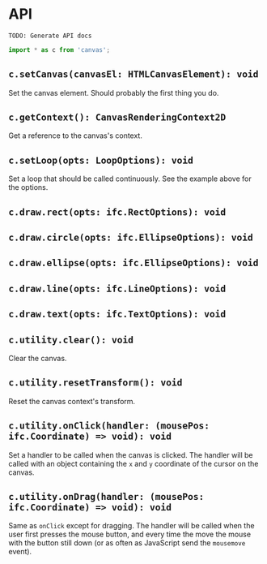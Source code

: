 # API

`TODO: Generate API docs`

```javascript
import * as c from 'canvas';
```

## `c.setCanvas(canvasEl: HTMLCanvasElement): void`
Set the canvas element. Should probably the first thing you do.

## `c.getContext(): CanvasRenderingContext2D`
Get a reference to the canvas's context.

## `c.setLoop(opts: LoopOptions): void`
Set a loop that should be called continuously. See the example above for the options.

## `c.draw.rect(opts: ifc.RectOptions): void`

## `c.draw.circle(opts: ifc.EllipseOptions): void`

## `c.draw.ellipse(opts: ifc.EllipseOptions): void`

## `c.draw.line(opts: ifc.LineOptions): void`

## `c.draw.text(opts: ifc.TextOptions): void`

## `c.utility.clear(): void`
Clear the canvas.

## `c.utility.resetTransform(): void`
Reset the canvas context's transform.

## `c.utility.onClick(handler: (mousePos: ifc.Coordinate) => void): void`
Set a handler to be called when the canvas is clicked. The handler will be called with an object containing the `x` and `y` coordinate of the cursor on the canvas.

## `c.utility.onDrag(handler: (mousePos: ifc.Coordinate) => void): void`
Same as `onClick` except for dragging. The handler will be called when the user first presses the mouse button, and every time the move the mouse with the button still down (or as often as JavaScript send the `mousemove` event).
